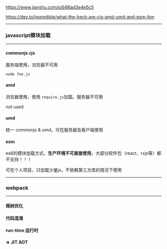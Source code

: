 https://www.jianshu.com/p/b86ad3e4e5c5



https://dev.to/iggredible/what-the-heck-are-cjs-amd-umd-and-esm-ikm



---

### javascript模块加载

---

#### commonjs cjs

服务端使用，浏览器不可用

```
node foo.js
```

#### amd

浏览器使用，使用 `require.js`加载。服务器不可用

not used

#### umd

统一 commonjs  & umd，可在服务器及客户端使用

#### esm

es6的模块加载方式，**生产环境不可直接使用**，大部分软件包（react、rxjs等）都不支持！！！

可在个人项目，只加载少量js，不依赖第三方库的情况下使用

---

### webpack

---

#### 摇树优化

#### 代码混淆

#### run-time 运行时

#### => JIT AOT 